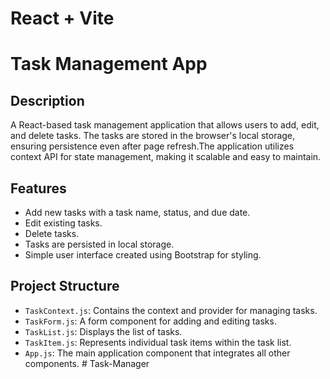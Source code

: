 # React + Vite

# Task Management App

## Description
A React-based task management application that allows users to add, edit, and delete tasks. The tasks are stored in the browser's local storage, ensuring persistence even after page refresh.The application utilizes context API for state management, making it scalable and easy to maintain.

## Features
- Add new tasks with a task name, status, and due date.
- Edit existing tasks.
- Delete tasks.
- Tasks are persisted in local storage.
- Simple user interface created using Bootstrap for styling.

## Project Structure
- `TaskContext.js`: Contains the context and provider for managing tasks.
- `TaskForm.js`: A form component for adding and editing tasks.
- `TaskList.js`: Displays the list of tasks.
- `TaskItem.js`: Represents individual task items within the task list.
- `App.js`: The main application component that integrates all other components.
#   T a s k - M a n a g e r  
 